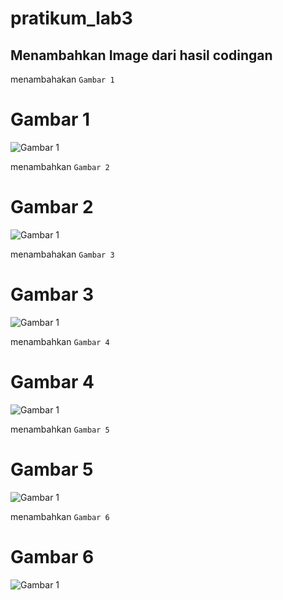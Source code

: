 # pratikum_lab3

## Menambahkan Image dari hasil codingan

menambahakan `Gambar 1`
# Gambar 1
![Gambar 1](screnshot/gambar1.png)


menambahkan `Gambar 2`
# Gambar 2
![Gambar 1](screnshot/gambar2.png)


menambahakan `Gambar 3`
# Gambar 3
![Gambar 1](screnshot/gambar3.png)


menambahkan `Gambar 4`
# Gambar 4
![Gambar 1](screnshot/gambar4.png)


menambahkan `Gambar 5`
# Gambar 5
![Gambar 1](screnshot/gambar5.png)


menambahkan `Gambar 6`
# Gambar 6
![Gambar 1](screnshot/Full_hasil_tugas.png)